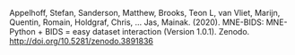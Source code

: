 Appelhoff, Stefan, Sanderson, Matthew, Brooks, Teon L, van Vliet, Marijn, Quentin, Romain, Holdgraf, Chris, … Jas, Mainak. (2020). MNE-BIDS: MNE-Python + BIDS = easy dataset interaction (Version 1.0.1). Zenodo. http://doi.org/10.5281/zenodo.3891836